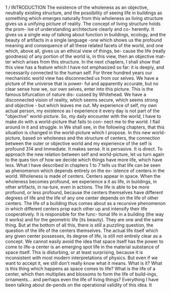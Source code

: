 1 / INTRODUCTION
The existence of the wholeness as an objective,
neutrally existing structure, and the possibility
of seeing life in buildings as something which
emerges naturally from this wholeness as living
structure gives us a unifying picture of reality.
The concept of living structure holds the prom-
ise of understanding architecture clearly and co-
herently. It gives us a single way of talking about
function in buildings, ecology, and the beauty of
artifacts in a single language -one which shows
us the profound meaning and consequence of all
these related facets of the world, and one which,
above all, gives us an ethical view of things, be-
cause the life (really goodness) of any portion of
the world is, in this view, then an objective mat-
ter which arises from this structure.
In the next chapters, I shall show that this
view has a feature which I have not emphasized
so far: it is deeply, and necessarily connected to the
human self.
For three hundred years our mechanistic
world view has disconnected us from our selves.
We have a picture of the universe that is power-
ful and apparently accurate, but no clear sense
how we, our own selves, enter into this picture.
This is the famous bifurcation of nature dis-
cussed by Whitehead. We have a disconnected
vision of reality, which seems secure, which
seems strong and objective - but which leaves
me out. My experience of self, my own actual
person, my existence as I experience it every day
is not part of the "objective" world-picture. So,
my daily encounter with the world, I have to
make do with a world-picture that fails to con-
nect me to the world. I flail around in it and
struggle.
in
We shall see, in the following chapters, that
this situation is changed in the world-picture
which I propose. In this new world-picture,
based on wholeness and the structure of centers,
the connection between the outer or objective
world and my experience of the self is profound
314
and immediate. It makes sense. It is pervasive. It
is direct.
To approach the new relation between self
and world-picture, let us turn again to the ques
tion of how we decide which things have more
life, which have less. What I have described in
chapters 1 to 7 tells us that life can be seen as
phenomenon which depends entirely
on the ex-
istence of centers in the world. Wholeness is
made of centers. Centers appear in
space. When
the wholeness becomes profound, we
experience
a it as life, in buildings, in other artifacts, in na-ture, even in actions. The life is able to be more profound, or less profound, because the centers themselves have different degrees of life and the life of any one center depends on the life of other centers. The life of a building thus comes about as a recursive phenomenon in which different centers prop each other up and intensify their life cooperatively. It is responsible for the func- tional life in a building (the way it works) and for the geometric life (its beauty). They are one and the same thing.
But at the bottom of all this, there is still a puzzling question, the question of the life of the centers themselves. The actual life itself which any given center possesses, its degree of life, is still not entirely clear as a concept. We cannot easily avoid the idea that space itself has the power to come to life-a center is an emerging spot life in the material substance of space itself. This is disturbing, or at least surprising, because it is inconsistent with most modern interpretations of physics. But even if we want to accept it, we still don't really know what it means. What is it? What is this thing which happens as space comes to life? What is the life of a center, which then multiplies and blossoms to form the life of build-ings, ornaments... and perhaps even the life of living things?
Everything I have been talking about de-pends on the operational validity of this idea. It